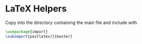 # LaTeX Helpers

Copy into the directory containing the main file and include with

```latex
\usepackage{import}
\subimport{peitlatex/}{master}
```
